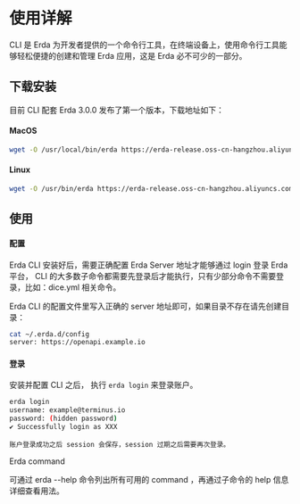 # 使用详解

CLI 是 Erda
为开发者提供的一个命令行工具，在终端设备上，使用命令行工具能够轻松便捷的创建和管理 Erda 应用，这是 Erda 必不可少的一部分。

## 下载安装

目前 CLI 配套 Erda 3.0.0 发布了第一个版本，下载地址如下：

#### MacOS

```bash
wget -O /usr/local/bin/erda https://erda-release.oss-cn-hangzhou.aliyuncs.com/cli/mac/erda && chmod +x /usr/local/bin/erda
```

#### Linux

```bash
wget -O /usr/bin/erda https://erda-release.oss-cn-hangzhou.aliyuncs.com/cli/linux/erda && chmod +x /usr/bin/erda
```

## 使用

#### 配置

Erda CLI 安装好后，需要正确配置 Erda Server 地址才能够通过 login 登录 Erda 平台， CLI 的大多数子命令都需要先登录后才能执行，只有少部分命令不需要登录，比如：dice.yml 相关命令。

Erda CLI 的配置文件里写入正确的 server 地址即可，如果目录不存在请先创建目录：

```bash
cat ~/.erda.d/config
server: https://openapi.example.io
```

#### 登录

安装并配置 CLI 之后， 执行 `erda login` 来登录账户。

```bash
erda login
username: example@terminus.io
password: (hidden password)
✔ Successfully login as XXX
```

`账户登录成功之后 session 会保存，session 过期之后需要再次登录。`

Erda command

可通过 erda --help 命令列出所有可用的 command ，再通过子命令的 help 信息详细查看用法。
